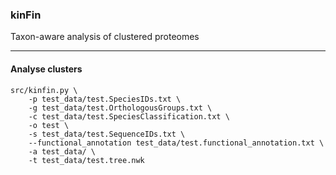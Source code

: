 ### kinFin
Taxon-aware analysis of clustered proteomes

----------

#### Analyse clusters
```
src/kinfin.py \
    -p test_data/test.SpeciesIDs.txt \
    -g test_data/test.OrthologousGroups.txt \
    -c test_data/test.SpeciesClassification.txt \
    -o test \
    -s test_data/test.SequenceIDs.txt \
    --functional_annotation test_data/test.functional_annotation.txt \
    -a test_data/ \
    -t test_data/test.tree.nwk
```
